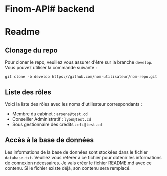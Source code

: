 # Finom-API# backend

# Readme

## Clonage du repo

Pour cloner le repo, veuillez vous assurer d'être sur la branche `develop`. Vous pouvez utiliser la commande suivante :

```
git clone -b develop https://github.com/nom-utilisateur/nom-repo.git
```
## Liste des rôles

Voici la liste des rôles avec les noms d'utilisateur correspondants :

- Membre du cabinet : `arsene@test.cd`
- Conseiller Administratif : `lyon@test.cd`
- Sous gestionnaire des crédits : `eli@test.cd`

## Accès à la base de données

Les informations de la base de données sont stockées dans le fichier `database.txt`. Veuillez vous référer à ce fichier pour obtenir les informations de connexion nécessaires.
Je vais créer le fichier README.md avec ce contenu. Si le fichier existe déjà, son contenu sera remplacé.

